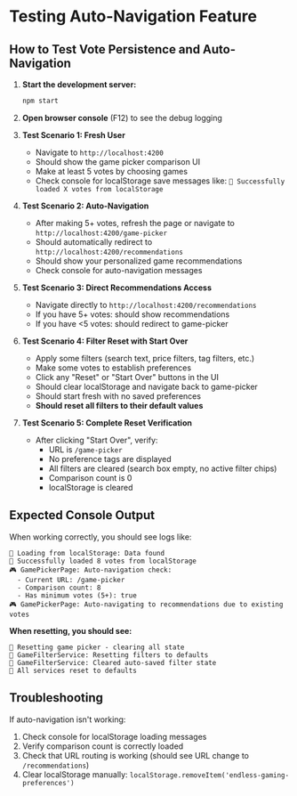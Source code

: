 # Testing Auto-Navigation Feature

## How to Test Vote Persistence and Auto-Navigation

1. **Start the development server:**
   ```bash
   npm start
   ```

2. **Open browser console** (F12) to see the debug logging

3. **Test Scenario 1: Fresh User**
   - Navigate to `http://localhost:4200`
   - Should show the game picker comparison UI
   - Make at least 5 votes by choosing games
   - Check console for localStorage save messages like: `🔄 Successfully loaded X votes from localStorage`

4. **Test Scenario 2: Auto-Navigation**
   - After making 5+ votes, refresh the page or navigate to `http://localhost:4200/game-picker`
   - Should automatically redirect to `http://localhost:4200/recommendations`
   - Should show your personalized game recommendations
   - Check console for auto-navigation messages

5. **Test Scenario 3: Direct Recommendations Access**
   - Navigate directly to `http://localhost:4200/recommendations`
   - If you have 5+ votes: should show recommendations
   - If you have <5 votes: should redirect to game-picker

6. **Test Scenario 4: Filter Reset with Start Over**
   - Apply some filters (search text, price filters, tag filters, etc.)
   - Make some votes to establish preferences
   - Click any "Reset" or "Start Over" buttons in the UI
   - Should clear localStorage and navigate back to game-picker
   - Should start fresh with no saved preferences
   - **Should reset all filters to their default values**

7. **Test Scenario 5: Complete Reset Verification**
   - After clicking "Start Over", verify:
     - URL is `/game-picker`
     - No preference tags are displayed
     - All filters are cleared (search box empty, no active filter chips)
     - Comparison count is 0
     - localStorage is cleared

## Expected Console Output

When working correctly, you should see logs like:
```
🔄 Loading from localStorage: Data found
🔄 Successfully loaded 8 votes from localStorage
🎮 GamePickerPage: Auto-navigation check:
  - Current URL: /game-picker
  - Comparison count: 8
  - Has minimum votes (5+): true
🎮 GamePickerPage: Auto-navigating to recommendations due to existing votes
```

**When resetting, you should see:**
```
🔄 Resetting game picker - clearing all state
🔄 GameFilterService: Resetting filters to defaults
🔄 GameFilterService: Cleared auto-saved filter state
🔄 All services reset to defaults
```

## Troubleshooting

If auto-navigation isn't working:
1. Check console for localStorage loading messages
2. Verify comparison count is correctly loaded
3. Check that URL routing is working (should see URL change to `/recommendations`)
4. Clear localStorage manually: `localStorage.removeItem('endless-gaming-preferences')`